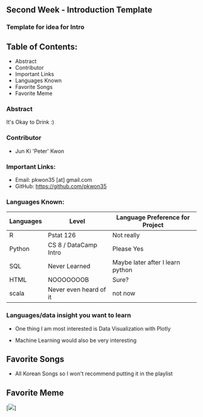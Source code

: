 ## Second Week - Introduction Template
### Template for idea for Intro
## Table of Contents:
* Abstract
* Contributor
* Important Links
* Languages Known
* Favorite Songs
* Favorite Meme

### Abstract
It's Okay to Drink :)

### Contributor
- Jun Ki 'Peter' Kwon
### Important Links:
- Email: pkwon35 [at] gmail.com
- GitHub: https://github.com/pkwon35

### Languages Known:
| Languages   | Level                     | Language Preference for Project   |
| ----------- | ------------------------- | ---------------------------------- |
| R			| Pstat 126 			  | Not really  					 |
| Python	| CS 8 / DataCamp Intro   | Please Yes						 |
| SQL	    | Never Learned 		  | Maybe later after I learn python |
| HTML		| NOOOOOOOB				  | Sure? 							 |
| scala		| Never even heard of it  | not now 						 |

### Languages/data insight you want to learn
* One thing I am most interested is Data Visualization with Plotly
- Machine Learning would also be very interesting

## Favorite Songs

* All Korean Songs so I won't recommend putting it in the playlist


## Favorite Meme
[<img src="https://s-media-cache-ak0.pinimg.com/736x/dc/61/8a/dc618a38e2ef69d42a7b0e1155b91703.jpg">]